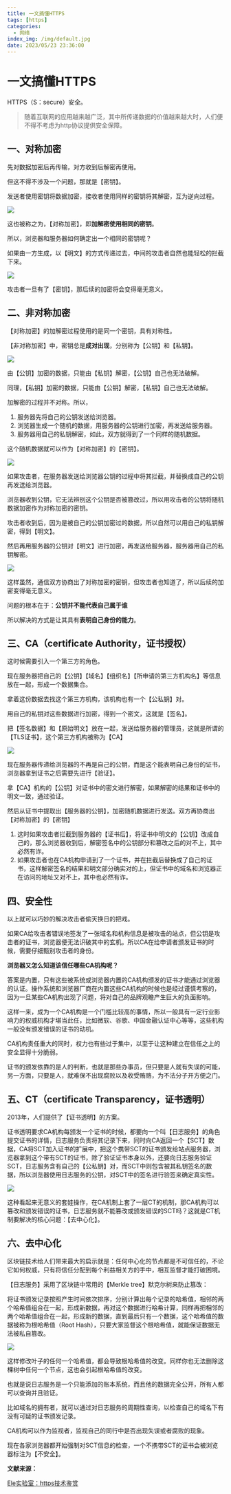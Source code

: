 ```yaml
---
title: 一文搞懂HTTPS
tags: [https]
categories:
  - 网络
index_img: /img/default.jpg
date: 2023/05/23 23:36:00
---
```

# 一文搞懂HTTPS

HTTPS（S：secure）安全。

> 随着互联网的应用越来越广泛，其中所传递数据的价值越来越大时，人们便不得不考虑为http协议提供安全保障。

## 一、对称加密

先对数据加密后再传输，对方收到后解密再使用。

但这不得不涉及一个问题，那就是【密钥】。

发送者使用密钥将数据加密，接收者使用同样的密钥将其解密，互为逆向过程。

![](https://gitee.com/haktiong/picture-warehouse/raw/master/images/https/image-20230523011422840.png)

这也被称之为，【对称加密】，即**加解密使用相同的密钥**。

所以，浏览器和服务器如何确定出一个相同的密钥呢？

如果由一方生成，以【明文】的方式传递过去，中间的攻击者自然也能轻松的拦截下来。

![](https://gitee.com/haktiong/picture-warehouse/raw/master/images/https/image-20230523012044625.png)

攻击者一旦有了【密钥】，那后续的加密将会变得毫无意义。

## 二、非对称加密

【对称加密】的加解密过程使用的是同一个密钥，具有对称性。

【非对称加密】中，密钥总是**成对出现**，分别称为【公钥】和【私钥】。

![](https://gitee.com/haktiong/picture-warehouse/raw/master/images/https/image-20230523013035936.png)

由【公钥】加密的数据，只能由【私钥】解密，【公钥】自己也无法破解。

同理，【私钥】加密的数据，只能由【公钥】解密，【私钥】自己也无法破解。

加解密的过程并不对称。所以，

1. 服务器先将自己的公钥发送给浏览器。
2. 浏览器生成一个随机的数据，用服务器的公钥进行加密，再发送给服务器。
3. 服务器用自己的私钥解密，如此，双方就得到了一个同样的随机数据。

这个随机数据就可以作为【对称加密】的【密钥】。

![](https://gitee.com/haktiong/picture-warehouse/raw/master/images/https/image-20230523014043587.png)

如果攻击者，在服务器发送给浏览器公钥的过程中将其拦截，并替换成自己的公钥再发送给浏览器。

浏览器收到公钥，它无法辨别这个公钥是否被篡改过，所以用攻击者的公钥将随机数据加密作为对称加密的密钥。

攻击者收到后，因为是被自己的公钥加密过的数据，所以自然可以用自己的私钥解密，得到【明文】。

然后再用服务器的公钥对【明文】进行加密，再发送给服务器，服务器用自己的私钥解密。

![](https://gitee.com/haktiong/picture-warehouse/raw/master/images/https/image-20230523015426689.png)

这样虽然，通信双方协商出了对称加密的密钥，但攻击者也知道了，所以后续的加密变得毫无意义。

问题的根本在于：**公钥并不能代表自己属于谁**

所以解决的方式是让其具有**表明自己身份的能力**。

## 三、CA（certificate Authority，证书授权）

这时候需要引入一个第三方的角色。

现在服务器把自己的【公钥】【域名】【组织名】【所申请的第三方机构名】等信息放在一起，形成一个数据集合。

拿着这份数据去找这个第三方机构，该机构也有一个【公私钥】对。

用自己的私钥对这些数据进行加密，得到一个密文，这就是【签名】。

把【签名数据】和【原始明文】放在一起，发送给服务器的管理员，这就是所谓的【TLS证书】，这个第三方机构被称为【CA】

![](https://gitee.com/haktiong/picture-warehouse/raw/master/images/https/image-20230523223227212.png)

现在服务器传递给浏览器的不再是自己的公钥，而是这个能表明自己身份的证书，浏览器拿到证书之后需要先进行【验证】。

拿【CA】机构的【公钥】对证书中的密文进行解密，如果解密的结果和证书中的明文一致，通过验证。

然后从证书中提取出【服务器的公钥】，加密随机数据进行发送。双方再协商出【对称加密】的【密钥】



1. 这时如果攻击者拦截到服务器的【证书后】，将证书中明文的【公钥】改成自己的，那么浏览器收到后，解密签名中的公钥部分和篡改之后的对不上，其中必然有诈。
2. 如果攻击者也在CA机构申请到了一个证书，并在拦截后替换成了自己的证书，这样解密签名的结果和明文部分确实对的上，但证书中的域名和浏览器正在访问的地址又对不上，其中也必然有诈。

## 四、安全性

以上就可以巧妙的解决攻击者偷天换日的把戏。

如果CA给攻击者错误地签发了一张域名和机构信息是被攻击的站点，但公钥是攻击者的证书，浏览器便无法识破其中的玄机。所以CA在给申请者颁发证书的时候，需要仔细甄别攻击者的身份。

**浏览器又怎么知道该信任哪些CA机构呢？**

答案是内置，只有这些被系统或浏览器内置的CA机构颁发的证书才能通过浏览器的认证。操作系统和浏览器厂商在内置这些CA机构的时候也是经过谨慎考察的，因为一旦某些CA机构出现了问题，将对自己的品牌观瞻产生巨大的负面影响。

这样一来，成为一个CA机构是一个门槛比较高的事情，所以一般具有一定行业影响力的权威机构才堪当此任，比如微软、谷歌、中国金融认证中心等等，这些机构一般没有颁发错误的证书的动机。

CA机构责任重大的同时，权力也有些过于集中，以至于让这种建立在信任之上的安全显得十分脆弱。

证书的颁发依靠的是人的判断，也就是那些办事员，但只要是人就有失误的可能，另一方面，只要是人，就难保不出现腐败以及收受贿赂，为不法分子开方便之门。

## 五、CT（certificate Transparency，证书透明）

2013年，人们提供了【证书透明】的方案。

证书透明要求CA机构每颁发一个证书的时候，都要向一个叫【日志服务】的角色提交证书的详情，日志服务负责将其记录下来，同时向CA返回一个【SCT】数据，CA将SCT加入证书的扩展中，把这个携带SCT的证书颁发给站点服务器，浏览器拿到这个带有SCT的证书，除了验证证书本身以外，还要向日志服务验证SCT，日志服务含有自己的【公私钥】对，而SCT中则包含被其私钥签名的数据，所以浏览器使用日志服务的公钥，对SCT中的签名进行验签来确定真实性。

![](https://gitee.com/haktiong/picture-warehouse/raw/master/images/https/image-20230523231802878.png)

这种看起来无意义的套娃操作，在CA机制上套了一层CT的机制，那CA机构可以篡改和颁发错误的证书，日志服务就不能篡改或颁发错误的SCT吗？这就是CT机制要解决的核心问题：【去中心化】。

## 六、去中心化

区块链技术给人们带来最大的启示就是：任何中心化的节点都是不可信任的，不论它如何权威，只有将信任分配到每个利益相关方的手中，相互监督才能打破困境。

【日志服务】采用了区块链中常用的【Merkle tree】默克尔树来防止篡改：

将证书颁发记录按照产生时间依次排序，分别计算出每个记录的哈希值，相邻的两个哈希值组合在一起，形成新数据，再对这个数据进行哈希计算，同样再把相邻的两个哈希值组合在一起，形成新的数据，直到最后只有一个数据，这个哈希值的数据被称为根哈希值（Root Hash），只要大家监督这个根哈希值，就能保证数据无法被私自篡改。

![](https://gitee.com/haktiong/picture-warehouse/raw/master/images/https/image-20230523233348242.png)

这样修改叶子的任何一个哈希值，都会导致根哈希值的改变。同样你也无法删除这棵树中任何一个节点，这也会引起根哈希值的改变。

也就是说日志服务是一个只能添加的账本系统，而且他的数据完全公开，所有人都可以查询并且验证。

比如域名的拥有者，就可以通过对日志服务的周期性查询，以检查自己的域名下有没有可疑的证书颁发记录。

CA机构可以作为监视者，监视自己的同行中是否出现失误或者腐败的现象。

现在各家浏览器都开始强制对SCT信息的检查，一个不携带SCT的证书会被浏览器标注为【不安全】。

**文献来源：**

[Ele实验室：https技术鉴赏](https://www.bilibili.com/video/BV1uY4y1D7Ng/)